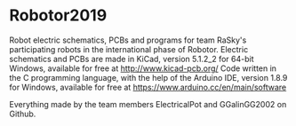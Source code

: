 # Robotor2019
Robot electric schematics, PCBs and programs for team RaSky's participating robots in the international phase of Robotor.
Electric schematics and PCBs are made in KiCad, version 5.1.2_2 for 64-bit Windows, available for free at http://www.kicad-pcb.org/
Code written in the C programming language, with the help of the Arduino IDE, version 1.8.9 for Windows, available for free at https://www.arduino.cc/en/main/software

Everything made by the team members ElectricalPot and GGalinGG2002 on Github.

